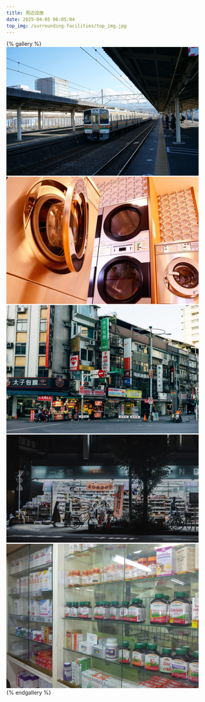 ```yaml
---
title: 周边设施
date: 2025-04-05 06:05:04
top_img: /surrounding-facilities/top_img.jpg
---
```


{% gallery %}
![station](/surrounding-facilities/station.jpg)
![washing_machine](/surrounding-facilities/washing_machine.jpg)
![supermarket](/surrounding-facilities/supermarket.jpg)
![store](/surrounding-facilities/store.jpg)
![pharmacy](/surrounding-facilities/pharmacy.jpg)
{% endgallery %}

